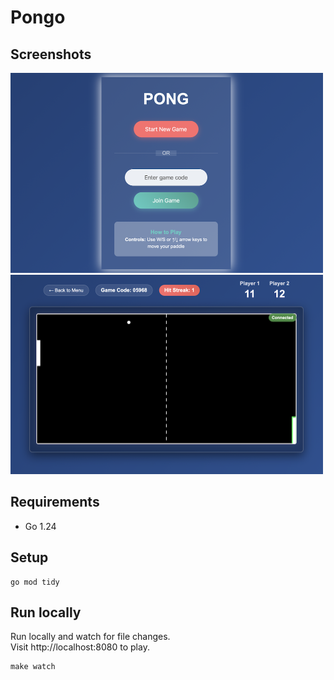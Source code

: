 # Pongo

## Screenshots

<img src="screenshots/homepage.png" alt="Home Page" width="500px" />
<img src="screenshots/gamepage.png" alt="Game Page" width="500px" />

## Requirements

- Go 1.24

## Setup

```commandline
go mod tidy
```

## Run locally

Run locally and watch for file changes.  
Visit http://localhost:8080 to play.

```commandline
make watch
```
